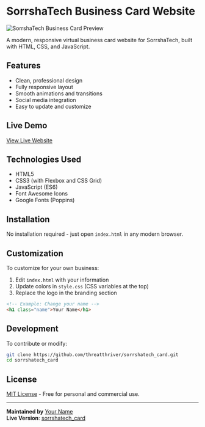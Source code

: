 # SorrshaTech Business Card Website

![SorrshaTech Business Card Preview](https://threatthriver.github.io/sorrshatech_card/preview.jpg)

A modern, responsive virtual business card website for SorrshaTech, built with HTML, CSS, and JavaScript.

## Features
- Clean, professional design
- Fully responsive layout
- Smooth animations and transitions
- Social media integration
- Easy to update and customize

## Live Demo
[View Live Website](https://threatthriver.github.io/sorrshatech_card/)

## Technologies Used
- HTML5
- CSS3 (with Flexbox and CSS Grid)
- JavaScript (ES6)
- Font Awesome Icons
- Google Fonts (Poppins)

## Installation
No installation required - just open `index.html` in any modern browser.

## Customization
To customize for your own business:
1. Edit `index.html` with your information
2. Update colors in `style.css` (CSS variables at the top)
3. Replace the logo in the branding section

```html
<!-- Example: Change your name -->
<h1 class="name">Your Name</h1>
```

## Development
To contribute or modify:
```bash
git clone https://github.com/threatthriver/sorrshatech_card.git
cd sorrshatech_card
```

## License
[MIT License](LICENSE.md) - Free for personal and commercial use.

---

**Maintained by** [Your Name](https://github.com/yourusername)  
**Live Version**: [sorrshatech_card](https://threatthriver.github.io/sorrshatech_card/)
